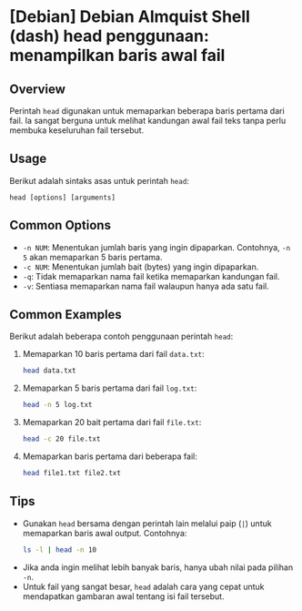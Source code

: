 # [Debian] Debian Almquist Shell (dash) head penggunaan: menampilkan baris awal fail

## Overview
Perintah `head` digunakan untuk memaparkan beberapa baris pertama dari fail. Ia sangat berguna untuk melihat kandungan awal fail teks tanpa perlu membuka keseluruhan fail tersebut.

## Usage
Berikut adalah sintaks asas untuk perintah `head`:

```
head [options] [arguments]
```

## Common Options
- `-n NUM`: Menentukan jumlah baris yang ingin dipaparkan. Contohnya, `-n 5` akan memaparkan 5 baris pertama.
- `-c NUM`: Menentukan jumlah bait (bytes) yang ingin dipaparkan.
- `-q`: Tidak memaparkan nama fail ketika memaparkan kandungan fail.
- `-v`: Sentiasa memaparkan nama fail walaupun hanya ada satu fail.

## Common Examples
Berikut adalah beberapa contoh penggunaan perintah `head`:

1. Memaparkan 10 baris pertama dari fail `data.txt`:
   ```bash
   head data.txt
   ```

2. Memaparkan 5 baris pertama dari fail `log.txt`:
   ```bash
   head -n 5 log.txt
   ```

3. Memaparkan 20 bait pertama dari fail `file.txt`:
   ```bash
   head -c 20 file.txt
   ```

4. Memaparkan baris pertama dari beberapa fail:
   ```bash
   head file1.txt file2.txt
   ```

## Tips
- Gunakan `head` bersama dengan perintah lain melalui paip (`|`) untuk memaparkan baris awal output. Contohnya:
  ```bash
  ls -l | head -n 10
  ```
- Jika anda ingin melihat lebih banyak baris, hanya ubah nilai pada pilihan `-n`.
- Untuk fail yang sangat besar, `head` adalah cara yang cepat untuk mendapatkan gambaran awal tentang isi fail tersebut.